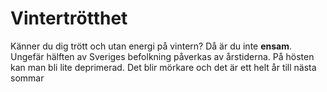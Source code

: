 # Vintertrötthet

Känner du dig trött och utan energi på vintern? Då är du inte **ensam**. Ungefär hälften av Sveriges befolkning påverkas av årstiderna. På hösten kan man bli lite deprimerad. Det blir mörkare och det är ett helt år till nästa sommar
<!--stackedit_data:
eyJoaXN0b3J5IjpbMTIwNDA5MDkxN119
-->